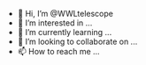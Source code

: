 - 👋 Hi, I’m @WWLtelescope
- 👀 I’m interested in ...
- 🌱 I’m currently learning ...
- 💞️ I’m looking to collaborate on ...
- 📫 How to reach me ...

<!---
WWLtelescope/WWLtelescope is a ✨ special ✨ repository because its `README.md` (this file) appears on your GitHub profile.
You can click the Preview link to take a look at your changes.
--->
